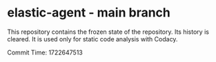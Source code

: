 # elastic-agent - main branch

This repository contains the frozen state of the repository.
Its history is cleared. It is used only for static code
analysis with Codacy.

Commit Time: 1722647513